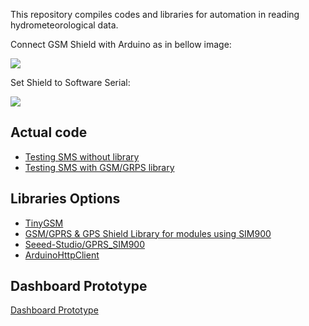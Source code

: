 This repository compiles codes and libraries for automation in reading hydrometeorological data.

Connect GSM Shield with Arduino as in bellow image:

<img src="https://dirceup.github.io/remote_hydrometeorological_monitoring_system/Wiring-SIM900-GSM-GPRS-Shield-with-Arduino-UNO.png" />

Set Shield to Software Serial:

<img src="https://dirceup.github.io/remote_hydrometeorological_monitoring_system/serial.png" />

## Actual code

- [Testing SMS without library](https://github.com/dirceup/remote_hydrometeorological_monitoring_system/blob/master/arduino/testing_sms.ino)
- [Testing SMS with GSM/GRPS library](https://github.com/dirceup/remote_hydrometeorological_monitoring_system/blob/master/arduino/GSM_GPRSLibrary_SMS.ino)

## Libraries Options

- [TinyGSM](https://github.com/vshymanskyy/TinyGSM)
- [GSM/GPRS & GPS Shield Library for modules using SIM900](https://github.com/MarcoMartines/GSM-GPRS-GPS-Shield)
- [Seeed-Studio/GPRS_SIM900](https://github.com/Seeed-Studio/GPRS_SIM900)
- [ArduinoHttpClient](https://github.com/arduino-libraries/ArduinoHttpClient)

## Dashboard Prototype

[Dashboard Prototype](https://dirceup.github.io/remote_hydrometeorological_monitoring_system/dashboard/)
